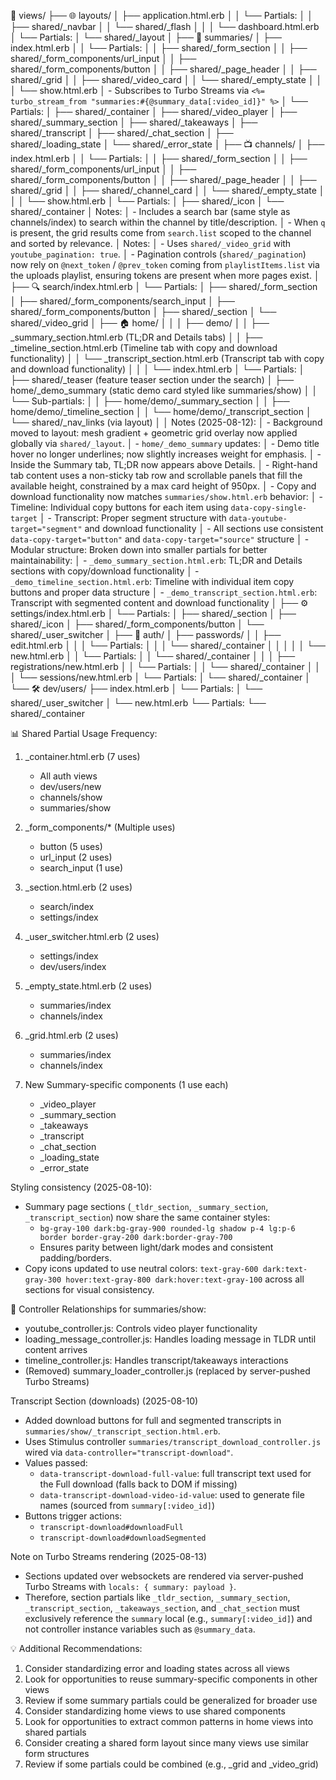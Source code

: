 📁 views/
├── 🌐 layouts/
│   ├── application.html.erb
│   │   └── Partials:
│   │       ├── shared/_navbar
│   │       └── shared/_flash
│   │
│   └── dashboard.html.erb
│       └── Partials:
│           └── shared/_layout
│
├── 🎥 summaries/
│   ├── index.html.erb
│   │   └── Partials:
│   │       ├── shared/_form_section
│   │       ├── shared/_form_components/url_input
│   │       ├── shared/_form_components/button
│   │       ├── shared/_page_header
│   │       ├── shared/_grid
│   │       ├── shared/_video_card
│   │       └── shared/_empty_state
│   │
│   └── show.html.erb
│       - Subscribes to Turbo Streams via `<%= turbo_stream_from "summaries:#{@summary_data[:video_id]}" %>`
│       └── Partials:
│           ├── shared/_container
│           ├── shared/_video_player
│           ├── shared/_summary_section
│           ├── shared/_takeaways
│           ├── shared/_transcript
│           ├── shared/_chat_section
│           ├── shared/_loading_state
│           └── shared/_error_state
│
├── 📺 channels/
│   ├── index.html.erb
│   │   └── Partials:
│   │       ├── shared/_form_section
│   │       ├── shared/_form_components/url_input
│   │       ├── shared/_form_components/button
│   │       ├── shared/_page_header
│   │       ├── shared/_grid
│   │       ├── shared/_channel_card
│   │       └── shared/_empty_state
│   │
│   └── show.html.erb
│       └── Partials:
│           ├── shared/_icon
│           └── shared/_container
│       Notes:
│       - Includes a search bar (same style as channels/index) to search within the channel by title/description.
│       - When `q` is present, the grid results come from `search.list` scoped to the channel and sorted by relevance.
│       Notes:
│       - Uses `shared/_video_grid` with `youtube_pagination: true`.
│       - Pagination controls (`shared/_pagination`) now rely on `@next_token` / `@prev_token` coming from `playlistItems.list` via the uploads playlist, ensuring tokens are present when more pages exist.
│
├── 🔍 search/index.html.erb
│   └── Partials:
│       ├── shared/_form_section
│       ├── shared/_form_components/search_input
│       ├── shared/_form_components/button
│       ├── shared/_section
│       └── shared/_video_grid
│
├── 🏠 home/
│   │
│   ├── demo/
│   │   ├── _summary_section.html.erb (TL;DR and Details tabs)
│   │   ├── _timeline_section.html.erb (Timeline tab with copy and download functionality)
│   │   └── _transcript_section.html.erb (Transcript tab with copy and download functionality)
│   │
│   └── index.html.erb
│       └── Partials:
│           ├── shared/_teaser (feature teaser section under the search)
│           ├── home/_demo_summary (static demo card styled like summaries/show)
│           │   └── Sub-partials:
│           │       ├── home/demo/_summary_section
│           │       ├── home/demo/_timeline_section
│           │       └── home/demo/_transcript_section
│           └── shared/_nav_links (via layout)
│
│   Notes (2025-08-12):
│   - Background moved to layout: mesh gradient + geometric grid overlay now applied globally via `shared/_layout`.
│   - `home/_demo_summary` updates:
│     - Demo title hover no longer underlines; now slightly increases weight for emphasis.
│     - Inside the Summary tab, TL;DR now appears above Details.
│     - Right-hand tab content uses a non-sticky tab row and scrollable panels that fill the available height, constrained by a max card height of 950px.
│     - Copy and download functionality now matches `summaries/show.html.erb` behavior:
│       - Timeline: Individual copy buttons for each item using `data-copy-single-target`
│       - Transcript: Proper segment structure with `data-youtube-target="segment"` and download functionality
│       - All sections use consistent `data-copy-target="button"` and `data-copy-target="source"` structure
│     - Modular structure: Broken down into smaller partials for better maintainability:
│       - `_demo_summary_section.html.erb`: TL;DR and Details sections with copy/download functionality
│       - `_demo_timeline_section.html.erb`: Timeline with individual item copy buttons and proper data structure
│       - `_demo_transcript_section.html.erb`: Transcript with segmented content and download functionality
│
├── ⚙️ settings/index.html.erb
│   └── Partials:
│       ├── shared/_section
│       ├── shared/_icon
│       ├── shared/_form_components/button
│       └── shared/_user_switcher
│
├── 🔐 auth/
│   ├── passwords/
│   │   ├── edit.html.erb
│   │   │   └── Partials:
│   │   │       └── shared/_container
│   │   │
│   │   └── new.html.erb
│   │       └── Partials:
│   │           └── shared/_container
│   │
│   ├── registrations/new.html.erb
│   │   └── Partials:
│   │       └── shared/_container
│   │
│   └── sessions/new.html.erb
│       └── Partials:
│           └── shared/_container
│
└── 🛠️ dev/users/
    ├── index.html.erb
    │   └── Partials:
    │       └── shared/_user_switcher
    │
    └── new.html.erb
        └── Partials:
            └── shared/_container

📊 Shared Partial Usage Frequency:
1. _container.html.erb (7 uses)
   - All auth views
   - dev/users/new
   - channels/show
   - summaries/show

2. _form_components/* (Multiple uses)
   - button (5 uses)
   - url_input (2 uses)
   - search_input (1 use)

3. _section.html.erb (2 uses)
   - search/index
   - settings/index

4. _user_switcher.html.erb (2 uses)
   - settings/index
   - dev/users/index

5. _empty_state.html.erb (2 uses)
   - summaries/index
   - channels/index

6. _grid.html.erb (2 uses)
   - summaries/index
   - channels/index

7. New Summary-specific components (1 use each)
   - _video_player
   - _summary_section
   - _takeaways
   - _transcript
   - _chat_section
   - _loading_state
   - _error_state

Styling consistency (2025-08-10):
- Summary page sections (`_tldr_section`, `_summary_section`, `_transcript_section`) now share the same container styles:
  - `bg-gray-100 dark:bg-gray-900 rounded-lg shadow p-4 lg:p-6 border border-gray-200 dark:border-gray-700`
  - Ensures parity between light/dark modes and consistent padding/borders.
- Copy icons updated to use neutral colors: `text-gray-600 dark:text-gray-300 hover:text-gray-800 dark:hover:text-gray-100` across all sections for visual consistency.

🔄 Controller Relationships for summaries/show:
- youtube_controller.js: Controls video player functionality
- loading_message_controller.js: Handles loading message in TLDR until content arrives
- timeline_controller.js: Handles transcript/takeaways interactions
- (Removed) summary_loader_controller.js (replaced by server-pushed Turbo Streams)

Transcript Section (downloads) (2025-08-10)
- Added download buttons for full and segmented transcripts in `summaries/show/_transcript_section.html.erb`.
- Uses Stimulus controller `summaries/transcript_download_controller.js` wired via `data-controller="transcript-download"`.
- Values passed:
  - `data-transcript-download-full-value`: full transcript text used for the Full download (falls back to DOM if missing)
  - `data-transcript-download-video-id-value`: used to generate file names (sourced from `summary[:video_id]`)
- Buttons trigger actions:
  - `transcript-download#downloadFull`
  - `transcript-download#downloadSegmented`

Note on Turbo Streams rendering (2025-08-13)
- Sections updated over websockets are rendered via server-pushed Turbo Streams with `locals: { summary: payload }`.
- Therefore, section partials like `_tldr_section`, `_summary_section`, `_transcript_section`, `_takeaways_section`, and `_chat_section` must exclusively reference the `summary` local (e.g., `summary[:video_id]`) and not controller instance variables such as `@summary_data`.

💡 Additional Recommendations:
1. Consider standardizing error and loading states across all views
2. Look for opportunities to reuse summary-specific components in other views
3. Review if some summary partials could be generalized for broader use
4. Consider standardizing home views to use shared components
5. Look for opportunities to extract common patterns in home views into shared partials
6. Consider creating a shared form layout since many views use similar form structures
7. Review if some partials could be combined (e.g., _grid and _video_grid)
